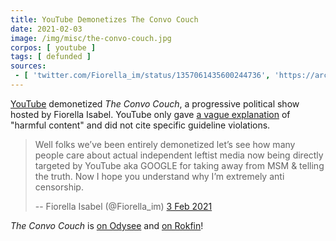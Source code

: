 ```yaml
---
title: YouTube Demonetizes The Convo Couch
date: 2021-02-03
image: /img/misc/the-convo-couch.jpg
corpos: [ youtube ]
tags: [ defunded ]
sources:
 - [ 'twitter.com/Fiorella_im/status/1357061435600244736', 'https://archive.is/cTx25' ]
---
```


[YouTube](/youtube/) demonetized _The Convo Couch_, a progressive political
show hosted by Fiorella Isabel. YouTube only gave [a vague
explanation](notice.jpg) of "harmful content" and did not cite specific
guideline violations.

> Well folks we’ve been entirely demonetized let’s see how many people care
> about actual independent leftist media now being directly targeted by YouTube
> aka GOOGLE for taking away from MSM & telling the truth. Now I hope you
> understand why I’m extremely anti censorship.
>
> -- Fiorella Isabel (@Fiorella_im) [3 Feb 2021](https://archive.is/cTx25)

_The Convo Couch_ is [on Odysee](https://odysee.com/@TheConvoCouch:3) and [on
Rokfin](https://rokfin.com/TheConvoCouch)!
